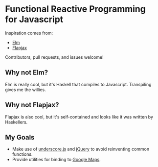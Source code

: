 # Functional Reactive Programming for Javascript
Inspiration comes from:
- [Elm](http://elm-lang.org/)
- [Flapjax](http://www.flapjax-lang.org/)

Contributors, pull requests, and issues welcome!

## Why not Elm?
Elm is really cool, but it's Haskell that compiles to Javascript. Transpiling gives me the willies.

## Why not Flapjax?
Flapjax is also cool, but it's self-contained and looks like it was written by Haskellers. 

## My Goals
- Make use of [underscore.js](http://underscorejs.org/) and [jQuery](http://jquery.com/) to avoid reinventing common functions.
- Provide utilities for binding to [Google Maps](https://developers.google.com/maps/documentation/javascript/reference).
